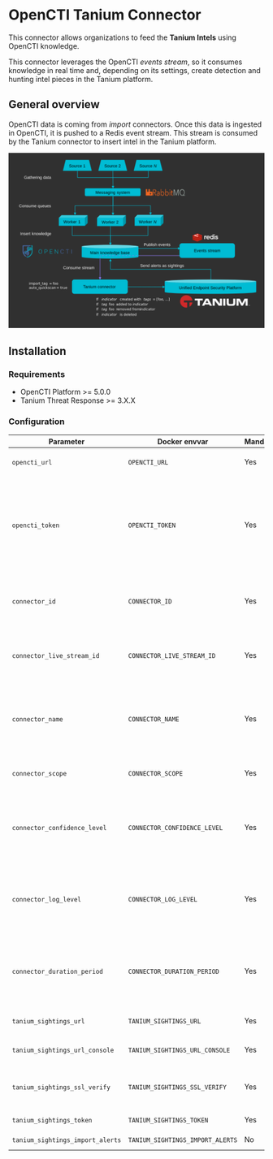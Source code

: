 # OpenCTI Tanium Connector

This connector allows organizations to feed the **Tanium Intels** using OpenCTI knowledge.

This connector leverages the OpenCTI *events stream*, so it consumes knowledge in real time and, depending on its settings, create detection and hunting intel pieces in the Tanium platform.

## General overview

OpenCTI data is coming from *import* connectors. Once this data is ingested in OpenCTI, it is pushed to a Redis event stream. This stream is consumed by the Tanium connector to insert intel in the Tanium platform.

![Stream overview](doc/stream.png "Stream overview")

## Installation

### Requirements

- OpenCTI Platform >= 5.0.0
- Tanium Threat Response >= 3.X.X

### Configuration

| Parameter                        | Docker envvar                    | Mandatory | Description                                                                                                                |
|----------------------------------|----------------------------------|-----------|----------------------------------------------------------------------------------------------------------------------------|
| `opencti_url`                    | `OPENCTI_URL`                    | Yes       | The URL of the OpenCTI platform.                                                                                           |
| `opencti_token`                  | `OPENCTI_TOKEN`                  | Yes       | The token of the OpenCTI user (it's recommanded to create a dedicated user for the connector with the Administrator role). |
| `connector_id`                   | `CONNECTOR_ID`                   | Yes       | A valid arbitrary `UUIDv4` that must be unique for this connector.                                                         |
| `connector_live_stream_id`       | `CONNECTOR_LIVE_STREAM_ID`       | Yes       | The Live Stream ID of the stream created in the OpenCTI interface                                                          |
| `connector_name`                 | `CONNECTOR_NAME`                 | Yes       | The name of the Tanium instance, to identify it if you have multiple Tanium connectors.                                    |
| `connector_scope`                | `CONNECTOR_SCOPE`                | Yes       | Must be `tanium`, not used in this connector.                                                                              |
| `connector_confidence_level`     | `CONNECTOR_CONFIDENCE_LEVEL`     | Yes       | The default confidence level for created sightings (a number between 1 and 4).                                             |
| `connector_log_level`            | `CONNECTOR_LOG_LEVEL`            | Yes       | The log level for this connector, could be `debug`, `info`, `warn` or `error` (less verbose).                              |
| `connector_duration_period`      | `CONNECTOR_DURATION_PERIOD`      | Yes       | Interval duration between connector launches (must be in ISO 8601 format)                                                  |
| `tanium_sightings_url`           | `TANIUM_SIGHTINGS_URL`           | Yes       | The Tanium instance API URL.                                                                                               |
| `tanium_sightings_url_console`   | `TANIUM_SIGHTINGS_URL_CONSOLE`   | Yes       | The Tanium instance console URL.                                                                                           |
| `tanium_sightings_ssl_verify`    | `TANIUM_SIGHTINGS_SSL_VERIFY`    | Yes       | Enable the SSL certificate check (default: `true`)                                                                         |
| `tanium_sightings_token`         | `TANIUM_SIGHTINGS_TOKEN`         | Yes       | The Tanium login user.                                                                                                     |
| `tanium_sightings_import_alerts` | `TANIUM_SIGHTINGS_IMPORT_ALERTS` | No        | Enable alerts import                                                                                                       |